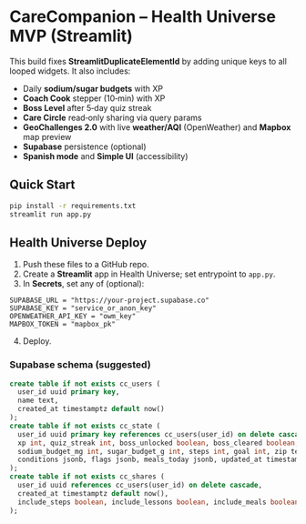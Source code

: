 # CareCompanion – Health Universe MVP (Streamlit)

This build fixes **StreamlitDuplicateElementId** by adding unique keys to all looped widgets.
It also includes:
- Daily **sodium/sugar budgets** with XP
- **Coach Cook** stepper (10‑min) with XP
- **Boss Level** after 5‑day quiz streak
- **Care Circle** read‑only sharing via query params
- **GeoChallenges 2.0** with live **weather/AQI** (OpenWeather) and **Mapbox** map preview
- **Supabase** persistence (optional)
- **Spanish mode** and **Simple UI** (accessibility)

## Quick Start
```bash
pip install -r requirements.txt
streamlit run app.py
```

## Health Universe Deploy
1. Push these files to a GitHub repo.
2. Create a **Streamlit** app in Health Universe; set entrypoint to `app.py`.
3. In **Secrets**, set any of (optional):
```
SUPABASE_URL = "https://your-project.supabase.co"
SUPABASE_KEY = "service_or_anon_key"
OPENWEATHER_API_KEY = "owm_key"
MAPBOX_TOKEN = "mapbox_pk"
```
4. Deploy.

### Supabase schema (suggested)
```sql
create table if not exists cc_users (
  user_id uuid primary key,
  name text,
  created_at timestamptz default now()
);
create table if not exists cc_state (
  user_id uuid primary key references cc_users(user_id) on delete cascade,
  xp int, quiz_streak int, boss_unlocked boolean, boss_cleared boolean,
  sodium_budget_mg int, sugar_budget_g int, steps int, goal int, zip text,
  conditions jsonb, flags jsonb, meals_today jsonb, updated_at timestamptz default now()
);
create table if not exists cc_shares (
  user_id uuid references cc_users(user_id) on delete cascade,
  created_at timestamptz default now(),
  include_steps boolean, include_lessons boolean, include_meals boolean
);
```
